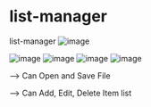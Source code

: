 # list-manager
list-manager
![image](https://github.com/owenlim225/list-manager/assets/87555304/7f7f4b29-2193-4078-9b60-ffc7ed6462ab)

![image](https://github.com/owenlim225/list-manager/assets/87555304/afd36815-912a-4be9-8eb0-9bc753f3d227)
![image](https://github.com/owenlim225/list-manager/assets/87555304/f2c8ead5-07d6-40a9-857b-94b2dc9bb63f)
![image](https://github.com/owenlim225/list-manager/assets/87555304/2a0a6c92-54ab-48d8-ba31-2e0aadee577f)
![image](https://github.com/owenlim225/list-manager/assets/87555304/f4901912-35f2-4dce-9fcf-d4f858734597)

--> Can Open and Save File

--> Can Add, Edit, Delete Item list
